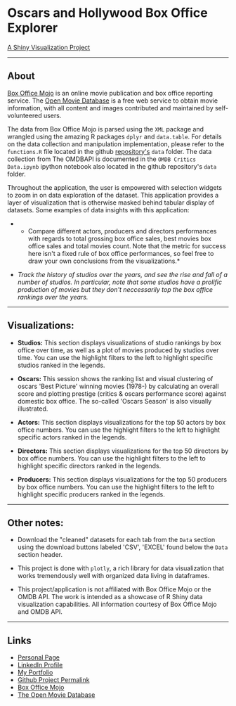 
# Oscars and Hollywood Box Office Explorer
<a href="https://ahmedtadde.shinyapps.io/hollywoodViz/" target="_blank">A Shiny Visualization Project</a>

------

## About
<a href="http://www.boxofficemojo.com/" target="_blank">Box Office Mojo</a> is an online movie publication and box office reporting service. The <a href="http://www.omdbapi.com/" target="_blank"> Open Movie Database</a> is a  free web service to obtain movie information, with all content and images contributed and maintained by self-volunteered users. 

The data from Box Office Mojo is parsed using the `XML` package and wrangled using the amazing R packages `dplyr` and `data.table`.  For details on the data collection and manipulation implementation, please refer to the `functions.R` file located in the github <a href="https://github.com/ahmedtadde/hollywoodViz" target="_blank">repository's</a> `data` folder. The data collection from The OMDBAPI is documented in the  `OMDB Critics Data.ipynb` ipython notebook also located in the github repository's `data` folder.



Throughout the application, the user is empowered with selection widgets to zoom in on data exploration of the dataset.  This application provides a layer of visualization that is otherwise masked behind tabular display of datasets.  Some examples of data insights with this application:

- * Compare different actors, producers and directors performances with regards to total grossing box office sales, best movies box office sales and total movies count.  Note that the metric for success here isn't a fixed rule of box office performances, so feel free to draw your own conclusions from the visualizations.*

- *Track the history of studios over the years, and see the rise and fall of a number of studios.  In particular, note that some studios have a prolific production of movies but they don't neccessarily top the box office rankings over the years.*

------

## Visualizations:
- **Studios:** This section displays visualizations of studio rankings by box office over time, as well as a plot of movies produced by studios over time. You can use the highlight filters to the left to highlight specific studios ranked in the legends.

- **Oscars:** This session shows the ranking list and visual clustering of oscars 'Best Picture' winning movies (1978-) by calculating an overall score and plotting prestige (critics & oscars performance score) against domestic box office. The so-called 'Oscars Season' is also visually illustrated.

- **Actors:** This section displays visualizations for the top 50 actors by box office numbers. You can use the highlight filters to the left to highlight specific actors ranked in the legends.

- **Directors:** This section displays visualizations for the top 50 directors by box office numbers. You can use the highlight filters to the left to highlight specific directors ranked in the legends.

- **Producers:** This section displays visualizations for the top 50 producers by box office numbers. You can use the highlight filters to the left to highlight specific producers ranked in the legends.

------

## Other notes:

- Download the "cleaned" datasets for each tab from the `Data` section using the download buttons labeled 'CSV', 'EXCEL' found below the `Data` section header.

- This project is done with `plotly`, a rich library for data visualization that works tremendously well with organized data living in dataframes.

- This project/application is not affiliated with Box Office Mojo or the OMDB API.  The work is intended as a showcase of R Shiny data visualization capabilities.  All information courtesy of Box Office Mojo and OMDB API.

------

## Links
- <a href="https://ahmedtadde.github.io/DataQuest" target="_blank">Personal Page</a>
- <a href="https://www.linkedin.com/in/ahmedtadde" target="_blank">LinkedIn Profile</a>
- <a href="https://ahmedtadde.github.io/DataQuest/Projects" target="_blank">My Portfolio</a>
- <a href="https://github.com/ahmedtadde/hollywoodViz" target="_blank">Github Project Permalink</a>
- <a href="http://www.boxofficemojo.com/" target="_blank">Box Office Mojo</a>
- <a href="http://www.omdbapi.com/" target="_blank">The Open Movie Database</a>